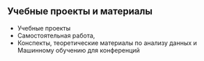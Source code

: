 ## Учебные проекты и материалы
* Учебные проекты 
* Самостоятельная работа, 
* Конспекты, теоретические материалы по анализу данных и Машинному обучению для конференций
